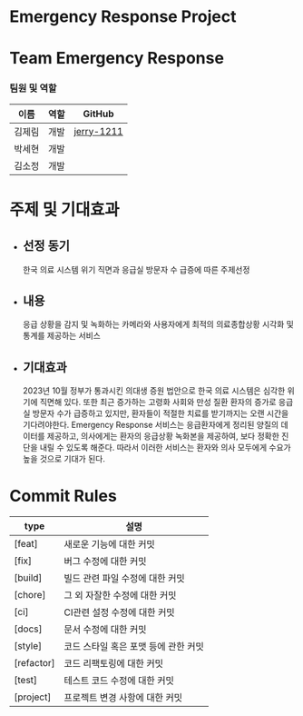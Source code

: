 # Emergency Response Project


# Team Emergency Response

### 팀원 및 역할
이름 | 역할 | GitHub
---|-----|---
김제림 | 개발 | [jerry-1211](https://github.com/jerry-1211)
박세현 | 개발 | []()
김소정 | 개발 | []()

# 주제 및 기대효과

- ## 선정 동기
  한국 의료 시스템 위기 직면과 응급실 방문자 수 급증에 따른 주제선정

<!-- - ## 게임 장르
  - 1대1 대전형 멀티플레이 캐주얼 게임
  
  - 멀티플레이 / PC 게임 / 패키지 게임 -->

- ## 내용
  응급 상황을 감지 및 녹화하는 카메라와 사용자에게 최적의 의료종합상황 시각화 및 통계를 제공하는 서비스 
  
- ## 기대효과
  2023년 10월 정부가 통과시킨 의대생 증원 법안으로 한국 의료 시스템은 심각한 위기에 직면해 있다. 또한 최근 증가하는 고령화 사회와 만성 질환 환자의 증가로 응급실 방문자 수가 급증하고 있지만, 환자들이 적절한 치료를 받기까지는 오랜 시간을 기다려야한다. Emergency Response 서비스는 응급환자에게 정리된 양질의 데이터를 제공하고, 의사에게는 환자의 응급상황 녹화본을 제공하여, 보다 정확한 진단을 내릴 수 있도록 해준다. 따라서 이러한 서비스는 환자와 의사 모두에게 수요가 높을 것으로 기대가 된다.


<!-- # 디렉토리 구조
```sh
├─Docs
│  ├─Proposal  
│  ├─Technical_Document
│  ├─WBS
│  ├─Weekly_Report
├─Project
│  ├─RuleMate_Project
│  ├─readme.md
```

# Architecture
![image](https://user-images.githubusercontent.com/70702088/132844749-babb0e86-f55d-44a4-b17b-a5f45d1ba783.png)


# 기획 문서
### [Proposal](https://github.com/hhj3258/RuleMate_Project/tree/main/Docs/Proposal)
- 그래픽 아트 기획서
- 리소스 기획서
- 시스템 기획서
- 컨셉 기획서

# 개발 환경
- Engine : 유니티(Unity) - Ver.2020.3.5f1
- language : C#

# Assets
- Quick Outline
- Simple Happy Casual Game Music
- 게임 플레이 캐주얼 사운드
- Low poly Garbage Pack
- low poly interior 4
- GUI PRO Kit - Simple Casual

# Plugins
- DOTween
- Photon PUN2
- Log Viewer -->

# Commit Rules
type | 설명
---- | ----
[feat] | 새로운 기능에 대한 커밋
[fix] | 버그 수정에 대한 커밋
[build] | 빌드 관련 파일 수정에 대한 커밋
[chore] | 그 외 자잘한 수정에 대한 커밋
[ci] | CI관련 설정 수정에 대한 커밋
[docs] | 문서 수정에 대한 커밋
[style] | 코드 스타일 혹은 포맷 등에 관한 커밋
[refactor] |  코드 리팩토링에 대한 커밋
[test] | 테스트 코드 수정에 대한 커밋
[project] | 프로젝트 변경 사항에 대한 커밋
